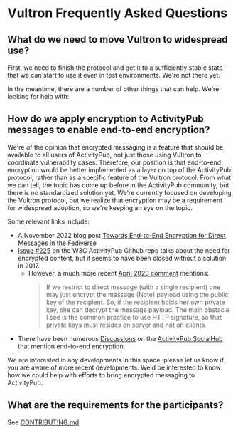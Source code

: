# Vultron Frequently Asked Questions

## What do we need to move Vultron to widespread use?

First, we need to finish the protocol and get it to a sufficiently stable state that we can start to use it even in 
test environments.  We're not there yet.

In the meantime, there are a number of other things that can help. We're looking for help with:


## How do we apply encryption to ActivityPub messages to enable end-to-end encryption?

We're of the opinion that encrypted messaging is a feature that should be available to all users of
ActivityPub, not just those using Vultron to coordinate vulnerability cases.
Therefore, our position is that end-to-end encryption would be better implemented as a layer on top of the ActivityPub
protocol, rather
than as a specific feature of the Vultron protocol.
From what we can tell, the topic has come up before in the ActivityPub community, but there is no
standardized solution yet.
We're currently focused on developing the Vultron protocol, but we realize that encryption may be a requirement for
widespread adoption, so we're keeping an eye on the topic.

Some relevant links include:

- A November 2022 blog
  post [Towards End-to-End Encryption for Direct Messages in the Fediverse](https://soatok.blog/2022/11/22/towards-end-to-end-encryption-for-direct-messages-in-the-fediverse/)
- [Issue #225](https://github.com/w3c/activitypub/issues/225) on the W3C ActivityPub Github repo talks about the
  need for encrypted content, but it seems to have been closed without a solution in 2017.
    - However, a much more
      recent [April 2023 comment](https://github.com/w3c/activitypub/issues/225#issuecomment-1493887382)
      mentions:
      > If we restrict to direct message (with a single recipient) one may just encrypt the message (Note) payload using
      the
      public key of the recipient. So, if the recipient holds her own private key, she can decrypt the message payload.
      The
      main obstacle I see is the common practice to use HTTP signature, so that private kays must resides on server and
      not
      on clients.
- There have been numerous [Discussions](https://socialhub.activitypub.rocks/search?q=end+to+end+encryption) on the
  [ActivityPub SocialHub](https://socialhub.activitypub.rocks/) that mention end-to-end encryption.

We are interested in any developments in this space, please let us know if you are aware of more recent developments.
We'd be interested to know how we could help with efforts to bring encrypted messaging to ActivityPub.

## What are the requirements for the participants?

See [CONTRIBUTING.md](CONTRIBUTING.MD)

